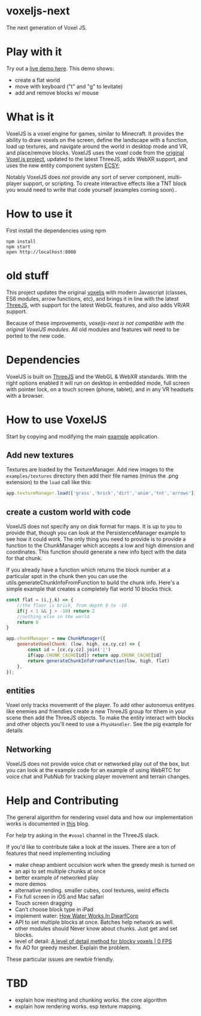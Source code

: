 # voxeljs-next
The next generation of Voxel JS.

# Play with it

Try out a [live demo here](https://vr.josh.earth/voxeljs-next/examples/ecsy.html).  This demo shows:
* create a flat world
* move with keyboard ("t" and "g" to levitate)
* add and remove blocks w/ mouse

# What is it

VoxelJS is a voxel engine for games, similar to Minecraft.  It provides the ability to draw voxels on the screen,
define the landscape with a function, load up textures, and navigate around the world in desktop mode and VR,
and place/remove blocks.  VoxelJS uses the voxel code from the [original Voxel.js project](http://www.voxeljs.com/), updated to the latest
ThreeJS, adds WebXR support, and uses the new entity component system [ECSY](https://ecsy.io/);


Notably VoxelJS does *not* provide any sort of server component, multi-player support, or scripting. To create
interactive effects like a TNT block you would need to write that code yourself (examples coming soon)..

# How to use it

First install the dependencies using npm

```shell script
npm install
npm start
open http://localhost:8080
```

# old stuff


This project updates the original [voxeljs](https://voxeljs.com/) with modern Javascript (classes, ES6 modules, arrow
functions, etc), and brings it in line with the latest [ThreeJS](https://threejs.org/), with support for the latest
WebGL features, and also adds VR/AR support.  

Because of these improvements, *voxeljs-next is not compatible with the original VoxelJS modules*. All old modules and
features will need to be ported to the new code.

# Dependencies

VoxelJS is built on [ThreeJS](https://threejs.org/) and the WebGL & WebXR standards.
With the right options enabled it will run on desktop in embedded mode, full screen
with pointer lock, on a touch screen (phone, tablet), and in any VR headsets with a
browser.


# How to use VoxelJS

Start by copying and modifying the main [example](examples/simple.html) application.

## Add new textures

Textures are loaded by the TextureManager. Add new images to the `examples/textures`
directory then add their file names (minus the .png extension) to the `load` call
like this:

```javascript
app.textureManager.load(['grass','brick','dirt','anim','tnt','arrows'])
```

## create a custom world with code

VoxelJS does not specify any on disk format for maps. It is up to you to provide that, though you can
look at the PersistenceManager example to see how it could work.  The only thing you need to provide
is to provide a function to the ChunkManager which accepts a low and high dimension and coordinates.
This function should generate a new info bject with the data for that chunk.

If you already have a function which returns the block number at a particular spot in the chunk then you can use
the utils.generateChunkInfoFromFunction to build the chunk info.  Here's a simple example that creates
a completely flat world 10 blocks thick.


```javascript
const flat = (i,j,k) => {
    //the floor is brick, from depth 0 to -10
    if(j < 1 && j > -10) return 2
    //nothing else in the world
    return 0
}

app.chunkManager = new ChunkManager({
    generateVoxelChunk: (low, high, cx,cy,cz) => {
        const id = [cx,cy,cz].join('|')
        if(app.CHUNK_CACHE[id]) return app.CHUNK_CACHE[id]
        return generateChunkInfoFromFunction(low, high, flat)
    },
});
```

## entities

Voxel only tracks movementt of the player. To add other autonomus entityes like enemies and
friendlies create a new ThreeJS group for tthem in your scene then add the ThreeJS
objects. To make the entity interact with blocks and other objects you'll need to use
a `PhysHandler`. See the pig example for details


## Networking

VoxelJS does not provide voice chat or networked play out of the box, but you can look at
the example code for an example of using WebRTC for voice chat and PubNub for tracking
player movement and terrain changes.


# Help and Contributing

The general algorithm for rendering voxel data and how our implementation works is documented in [this](https://blog.mozvr.com/voxeljs-chunking-magic/) blog.

For help try asking in the `#voxel` channel in the ThreeJS slack.

If you'd like to contribute take a look at the issues. There are a ton of features
that need implementing including

* make cheap ambient occulsion work when the greedy mesh is turned on
* an api to set multiple chunks at once
* better example of networked play
* more demos
* alternative rending. smaller cubes, cool textures, weird effects
* Fix full screen in iOS and Mac safari
* Touch screen dragging
* Can’t choose block type in iPad
* implement water: [How Water Works In DwarfCorp](https://www.gamasutra.com/blogs/MattKlingensmith/20130811/198050/How_Water_Works_In_DwarfCorp.php)
* API to set multiple blocks at once. Batches help network as well.
* other modules should Never know about chunks. Just get and set blocks.
* level of detail: [A level of detail method for blocky voxels | 0 FPS](https://0fps.net/2018/03/03/a-level-of-detail-method-for-blocky-voxels/)
* fix AO for greedy mesher. Explain the problem.

These particular issues are newbie friendly.

# TBD

* explain how meshing and chunking works. the core algorithm
* explain how rendering works. esp texture mapping.
